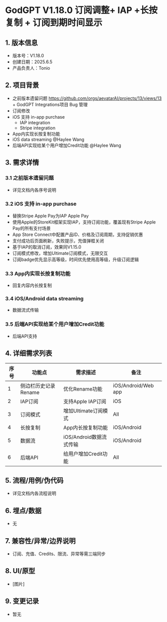 # GodGPT V1.18.0 订阅调整+ IAP +长按复制 + 订阅到期时间显示

## 1. 版本信息
- 版本号：V1.18.0
- 创建日期：2025.6.5
- 产品负责人：Tonio

## 2. 项目背景
- 之前版本遗留问题 https://github.com/orgs/aevatarAI/projects/13/views/13 + GodGPT Integrations项目 Bug 管理
- 订阅修改
- iOS 支持 in-app purchase
  - IAP integration
  - Stripe integration
- App内实现长按复制功能
- iOS data streaming @Haylee Wang
- 后端API实现给某个用户增加Credit功能 @Haylee Wang

## 3. 需求详情
### 3.1 之前版本遗留问题
- 详见文档内各序号说明

### 3.2 iOS 支持 in-app purchase
- 替换Stripe Apple Pay为IAP Apple Pay
- 使用Apple的StoreKit框架实现IAP，支持订阅功能，覆盖现有Stripe Apple Pay的所有支付场景
- App Store Connect中配置产品ID、价格及订阅周期，支持促销优惠
- 支付成功后页面刷新，失败提示，充值弹框关闭
- 基于IAP的取消订阅，效果同V1.15.0
- 订阅模式修改，增加Ultimate订阅模式，无限交互
- 订阅badge优先显示高等级，时间优先使用高等级，升级订阅逻辑

### 3.3 App内实现长按复制功能
- 回复内容内长按复制

### 3.4 iOS/Android data streaming
- 数据流式传输

### 3.5 后端API实现给某个用户增加Credit功能
- 后端API支持

## 4. 详细需求列表
| 序号 | 功能点 | 需求描述 | 备注 |
|------|--------|----------|------|
| 1    | 侧边栏历史记录Rename | 优化Rename功能 | iOS/Android/Web app |
| 2    | IAP订阅 | 支持Apple IAP订阅 | iOS |
| 3    | 订阅模式 | 增加Ultimate订阅模式 | All |
| 4    | 长按复制 | App内长按复制功能 | iOS/Android |
| 5    | 数据流 | iOS/Android数据流式传输 | iOS/Android |
| 6    | 后端API | 给用户增加Credit功能 | All |

## 5. 流程/用例/伪代码
- 详见文档内各流程说明

## 6. 埋点/数据
- 无

## 7. 兼容性/异常/边界说明
- 订阅、充值、Credits、限流、异常等需三端同步

## 8. UI/原型
- [图片]

## 9. 变更记录
- 暂无


